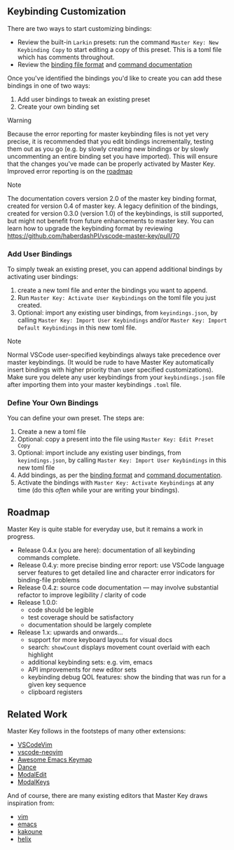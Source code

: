 <!-- START_DOCS -->
<!-- @file guide.md -->
<!-- @order 2 -->

## Keybinding Customization

There are two ways to start customizing bindings:

- Review the built-in `Larkin` presets: run the command `Master Key: New Keybinding Copy` to start editing a copy of this preset. This is a toml file which has comments throughout.
- Review the [binding file format](/bindings/index) and [command documentation](/commands/index)

Once you've identified the bindings you'd like to create you can add these bindings in one of two ways:

1. Add user bindings to tweak an existing preset
2. Create your own binding set

> [!WARNING]
> Because the error reporting for master keybinding files is not yet very precise, it is recommended that you edit bindings incrementally, testing them out as you go (e.g. by slowly creating new bindings or by slowly uncommenting an entire binding set you have imported). This will ensure that the changes you've made can be properly activated by Master Key. Improved error reporting is on the [roadmap](#roadmap)

> [!NOTE]
> The documentation covers version 2.0 of the master key binding format, created for version 0.4 of master key. A legacy definition of the bindings, created for version 0.3.0 (version 1.0) of the keybindings, is still supported, but might not benefit from future enhancements to master key. You can learn how to upgrade the keybinding format by reviewing https://github.com/haberdashPI/vscode-master-key/pull/70

### Add User Bindings

To simply tweak an existing preset, you can append additional bindings by activating user bindings:

1. create a new toml file and enter the bindings you want to append.
2. Run `Master Key: Activate User Keybindings` on the toml file you just created.
3. Optional: import any existing user bindings, from `keyindings.json`, by calling `Master Key: Import User Keybindings` and/or `Master Key: Import Default Keybindings` in this new toml file.

> [!NOTE]
> Normal VSCode user-specified keybindings always take precedence over master keybindings. (It would be rude to have Master Key automatically insert bindings with higher priority than user specified customizations). Make sure you delete any user keybindings from your `keybindings.json` file after importing them into your master keybindings `.toml` file.

### Define Your Own Bindings

You can define your own preset. The steps are:

1. Create a new a toml file
2. Optional: copy a present into the file using `Master Key: Edit Preset Copy`
3. Optional: import include any existing user bindings, from `keyindings.json`, by calling `Master Key: Import User Keybindings` in this new toml file
4. Add bindings, as per the [binding format](./bindings/) and [command documentation](./commands/).
5. Activate the bindings with `Master Key: Activate Keybindings` at any time (do this *often* while your are writing your bindings).

## Roadmap

Master Key is quite stable for everyday use, but it remains a work in progress.

- Release 0.4.x (you are here): documentation of all keybinding commands complete.
- Release 0.4.y: more precise binding error report: use VSCode language server features to
  get detailed line and character error indicators for binding-file problems
- Release 0.4.z: source code documentation — may involve substantial refactor to improve legibility / clarity of code
- Release 1.0.0:
    - code should be legible
    - test coverage should be satisfactory
    - documentation should be largely complete
- Release 1.x: upwards and onwards...
  - support for more keyboard layouts for visual docs
  - search: `showCount` displays movement count overlaid with each highlight
  - additional keybinding sets: e.g. vim, emacs
  - API improvements for new editor sets
  - keybinding debug QOL features: show the binding that was run for a given key sequence
  - clipboard registers

## Related Work

Master Key follows in the footsteps of many other extensions:

- [VSCodeVim](https://github.com/VSCodeVim/Vim)
- [vscode-neovim](https://github.com/asvetliakov/vscode-neovim)
- [Awesome Emacs Keymap](https://github.com/whitphx/vscode-emacs-mcx)
- [Dance](https://github.com/71/dance)
- [ModalEdit](https://github.com/johtela/vscode-modaledit)
- [ModalKeys](https://github.com/haberdashPI/vscode-modal-keys)

And of course, there are many existing editors that Master Key draws inspiration from:

- [vim](https://www.vim.org/)
- [emacs](https://www.gnu.org/software/emacs/)
- [kakoune](https://github.com/mawww/kakoune)
- [helix](https://helix-editor.com/)

<!-- STOP_DOCS -->
